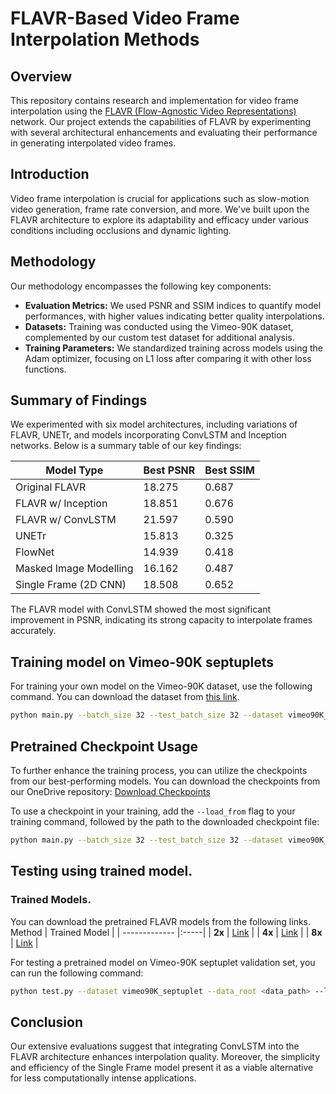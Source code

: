 # FLAVR-Based Video Frame Interpolation Methods

## Overview
This repository contains research and implementation for video frame interpolation using the [FLAVR (Flow-Agnostic Video Representations)](https://tarun005.github.io/FLAVR/) network. Our project extends the capabilities of FLAVR by experimenting with several architectural enhancements and evaluating their performance in generating interpolated video frames.

## Introduction
Video frame interpolation is crucial for applications such as slow-motion video generation, frame rate conversion, and more. We've built upon the FLAVR architecture to explore its adaptability and efficacy under various conditions including occlusions and dynamic lighting.

## Methodology
Our methodology encompasses the following key components:

- **Evaluation Metrics:** We used PSNR and SSIM indices to quantify model performances, with higher values indicating better quality interpolations.
- **Datasets:** Training was conducted using the Vimeo-90K dataset, complemented by our custom test dataset for additional analysis.
- **Training Parameters:** We standardized training across models using the Adam optimizer, focusing on L1 loss after comparing it with other loss functions.

## Summary of Findings
We experimented with six model architectures, including variations of FLAVR, UNETr, and models incorporating ConvLSTM and Inception networks. Below is a summary table of our key findings:

| Model Type                   | Best PSNR | Best SSIM |
|------------------------------|-----------|-----------|
| Original FLAVR               | 18.275    | 0.687     |
| FLAVR w/ Inception           | 18.851    | 0.676     |
| FLAVR w/ ConvLSTM            | 21.597    | 0.590     |
| UNETr                        | 15.813    | 0.325     |
| FlowNet                      | 14.939    | 0.418     |
| Masked Image Modelling       | 16.162    | 0.487     |
| Single Frame (2D CNN)        | 18.508    | 0.652     |

The FLAVR model with ConvLSTM showed the most significant improvement in PSNR, indicating its strong capacity to interpolate frames accurately.

## Training model on Vimeo-90K septuplets

For training your own model on the Vimeo-90K dataset, use the following command. You can download the dataset from [this link](http://toflow.csail.mit.edu/).
``` bash
python main.py --batch_size 32 --test_batch_size 32 --dataset vimeo90K_septuplet --loss 1*L1 --max_epoch 200 --lr 0.0002 --data_root <dataset_path> --n_outputs 1
```

## Pretrained Checkpoint Usage

To further enhance the training process, you can utilize the checkpoints from our best-performing models. 
You can download the checkpoints from our OneDrive repository:
[Download Checkpoints](https://sutdapac-my.sharepoint.com/personal/joshua_limhongjun_mymail_sutd_edu_sg/_layouts/15/onedrive.aspx?id=%2Fpersonal%2Fjoshua%5Flimhongjun%5Fmymail%5Fsutd%5Fedu%5Fsg%2FDocuments%2FT7%5FCV%5FCheckpoints&ga=1)

To use a checkpoint in your training, add the `--load_from` flag to your training command, followed by the path to the downloaded checkpoint file:

```bash
python main.py --batch_size 32 --test_batch_size 32 --dataset vimeo90K_septuplet --loss 1*L1 --max_epoch 200 --lr 0.0002 --data_root <dataset_path> --n_outputs 1 --load_from <path_to_checkpoint>
```

## Testing using trained model.

### Trained Models.
You can download the pretrained FLAVR models from the following links.
 Method        | Trained Model  |
| ------------- |:-----|
| **2x** | [Link](https://drive.google.com/drive/folders/1M6ec7t59exOSlx_Wp6K9_njBlLH2IPBC?usp=sharing) |
| **4x** |   [Link](https://drive.google.com/file/d/1btmNm4LkHVO9gjAaKKN9CXf5vP7h4hCy/view?usp=sharing)   |
| **8x** |   [Link](https://drive.google.com/drive/folders/1Gd2l69j7UC1Zua7StbUNcomAAhmE-xFb?usp=sharing)  |

For testing a pretrained model on Vimeo-90K septuplet validation set, you can run the following command:
```bash
python test.py --dataset vimeo90K_septuplet --data_root <data_path> --load_from <saved_model> --n_outputs 1
```


## Conclusion
Our extensive evaluations suggest that integrating ConvLSTM into the FLAVR architecture enhances interpolation quality. Moreover, the simplicity and efficiency of the Single Frame model present it as a viable alternative for less computationally intense applications.


